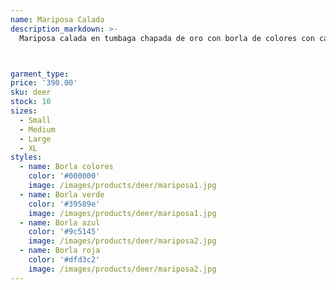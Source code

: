 ```yaml
---
name: Mariposa Calada
description_markdown: >-
  Mariposa calada en tumbaga chapada de oro con borla de colores con cadena



garment_type:
price: '390.00'
sku: deer
stock: 10
sizes:
  - Small
  - Medium
  - Large
  - XL
styles:
  - name: Borla colores
    color: '#000000'
    image: /images/products/deer/mariposa1.jpg
  - name: Borla verde
    color: '#39589e'
    image: /images/products/deer/mariposa1.jpg
  - name: Borla azul
    color: '#9c5145'
    image: /images/products/deer/mariposa2.jpg
  - name: Borla roja
    color: '#dfd3c2'
    image: /images/products/deer/mariposa2.jpg
---
```



